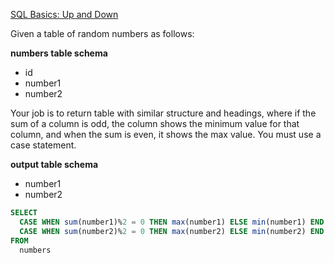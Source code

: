 [SQL Basics: Up and Down](https://www.codewars.com/kata/sql-basics-up-and-down)

Given a table of random numbers as follows:

**numbers table schema**

- id
- number1
- number2

Your job is to return table with similar structure and headings, where if the sum of a column is odd, the column shows the minimum value for that column, and when the sum is even, it shows the max value. You must use a case statement.

**output table schema**

- number1
- number2

```sql
SELECT
  CASE WHEN sum(number1)%2 = 0 THEN max(number1) ELSE min(number1) END number1,
  CASE WHEN sum(number2)%2 = 0 THEN max(number2) ELSE min(number2) END number2
FROM
  numbers
```

